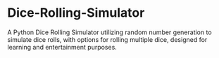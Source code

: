 # Dice-Rolling-Simulator
A Python Dice Rolling Simulator utilizing random number generation to simulate dice rolls, with options for rolling multiple dice, designed for learning and entertainment purposes.
